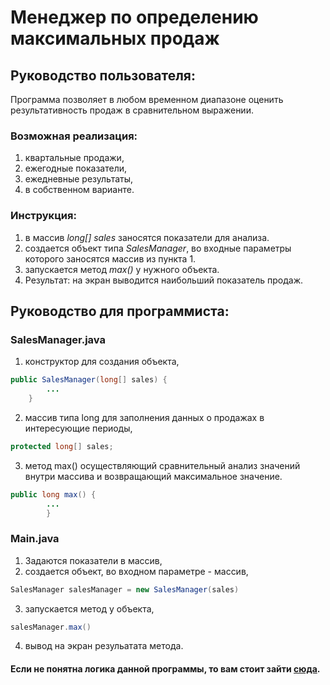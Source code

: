 # Менеджер по определению максимальных продаж
## Руководство пользователя:
Программа позволяет в любом временном диапазоне оценить результативность продаж в сравнительном выражении. 

### Возможная реализация:
1. квартальные продажи,
2. ежегодные показатели,
3. ежедневные результаты,
4. в собственном варианте.

### Инструкция:
1. в массив _long[] sales_ заносятся показатели для анализа.
2. создается объект типа _SalesManager_, во входные параметры которого заносятся массив из пункта 1.
3. запускается метод _max()_ у нужного объекта.
4. Результат: на экран выводится наибольший показатель продаж.

## Руководство для программиста:

### SalesManager.java

1. конструктор для создания объекта,
```java
public SalesManager(long[] sales) {
        ...
    }
```
2. массив типа long для заполнения данных о продажах в интересующие периоды,
```java
protected long[] sales;
```
3. метод max() осуществляющий сравнительный анализ значений внутри массива и возвращающий максимальное значение.
```java
public long max() {
        ...
        }
```
### Main.java
1. Задаются показатели в массив,
2. создается объект, во входном параметре - массив,
```java
SalesManager salesManager = new SalesManager(sales)
```
3. запускается метод у объекта,
```java
salesManager.max()
```
4. вывод на экран резульатата метода.


#### Если не понятна логика данной программы, то вам стоит зайти [сюда](https://netology.ru/).


